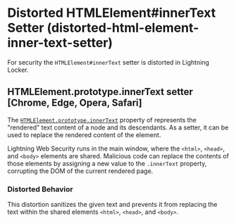 # Distorted HTMLElement#innerText Setter (distorted-html-element-inner-text-setter)

For security the `HTMLElement#innerText` setter is distorted in Lightning Locker.

<!-- START generated embed: @locker/distortion/src/HTMLElement/docs/innerText-setter.md -->
## HTMLElement.prototype.innerText setter [Chrome, Edge, Opera, Safari]

The [`HTMLElement.prototype.innerText`](https://developer.mozilla.org/en-US/docs/Web/API/HTMLElement/innerText) property of represents the "rendered" text content of a node and its descendants. As a setter, it can be used to replace the rendered content of the element. 

Lightning Web Security runs in the main window, where the `<html>`, `<head>`, and `<body>` elements are shared. Malicious code can replace the contents of those elements by assigning a new value to the `.innerText` property, corrupting the DOM of the current rendered page.  

### Distorted Behavior

This distortion sanitizes the given text and prevents it from replacing the text within the shared elements `<html>`, `<head>`, and `<body>`.
<!-- END generated embed, please keep comment -->
